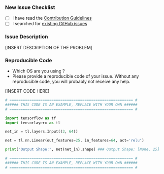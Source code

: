 ### New Issue Checklist

- [ ] I have read the [Contribution Guidelines](https://github.com/tensorlayer/tensorlayer/blob/master/CONTRIBUTING.md)
- [ ] I searched for [existing GitHub issues](https://github.com/tensorlayer/tensorlayer/issues)

### Issue Description

[INSERT DESCRIPTION OF THE PROBLEM]

### Reproducible Code

- Which OS are you using ?
- Please provide a reproducible code of your issue. Without any reproducible code, you will probably not receive any help.

[INSERT CODE HERE]

```python
# ======================================================== #
###### THIS CODE IS AN EXAMPLE, REPLACE WITH YOUR OWN ######
# ======================================================== #

import tensorflow as tf
import tensorlayerx as tl

net_in = tl.layers.Input((3, 64))

net = tl.nn.Linear(out_features=25, in_features=64, act='relu')

print("Output Shape:", net(net_in).shape) ### Output Shape: [None, 25]

# ======================================================== #
###### THIS CODE IS AN EXAMPLE, REPLACE WITH YOUR OWN ######
# ======================================================== #
```



